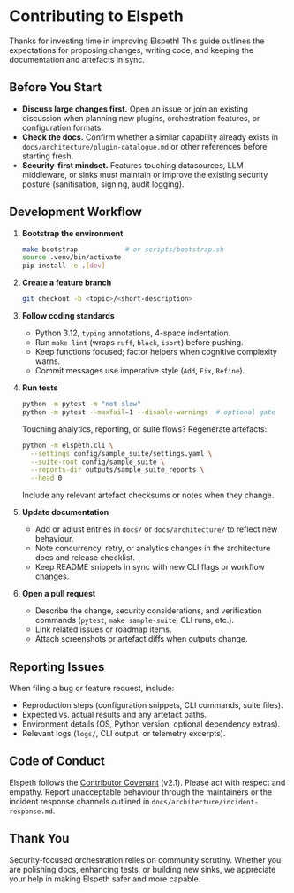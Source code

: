 # Contributing to Elspeth

Thanks for investing time in improving Elspeth! This guide outlines the expectations for proposing changes, writing code, and keeping the documentation and artefacts in sync.

## Before You Start

- **Discuss large changes first.** Open an issue or join an existing discussion when planning new plugins, orchestration features, or configuration formats.
- **Check the docs.** Confirm whether a similar capability already exists in `docs/architecture/plugin-catalogue.md` or other references before starting fresh.
- **Security-first mindset.** Features touching datasources, LLM middleware, or sinks must maintain or improve the existing security posture (sanitisation, signing, audit logging).

## Development Workflow

1. **Bootstrap the environment**

   ```bash
   make bootstrap            # or scripts/bootstrap.sh
   source .venv/bin/activate
   pip install -e .[dev]
   ```

2. **Create a feature branch**

   ```bash
   git checkout -b <topic>/<short-description>
   ```

3. **Follow coding standards**

   - Python 3.12, `typing` annotations, 4-space indentation.
   - Run `make lint` (wraps `ruff`, `black`, `isort`) before pushing.
   - Keep functions focused; factor helpers when cognitive complexity warns.
   - Commit messages use imperative style (`Add`, `Fix`, `Refine`).

4. **Run tests**

   ```bash
   python -m pytest -m "not slow"
   python -m pytest --maxfail=1 --disable-warnings  # optional gate
   ```

   Touching analytics, reporting, or suite flows? Regenerate artefacts:

   ```bash
   python -m elspeth.cli \
     --settings config/sample_suite/settings.yaml \
     --suite-root config/sample_suite \
     --reports-dir outputs/sample_suite_reports \
     --head 0
   ```

   Include any relevant artefact checksums or notes when they change.

5. **Update documentation**

   - Add or adjust entries in `docs/` or `docs/architecture/` to reflect new behaviour.
   - Note concurrency, retry, or analytics changes in the architecture docs and release checklist.
   - Keep README snippets in sync with new CLI flags or workflow changes.

6. **Open a pull request**

   - Describe the change, security considerations, and verification commands (`pytest`, `make sample-suite`, CLI runs, etc.).
   - Link related issues or roadmap items.
   - Attach screenshots or artefact diffs when outputs change.

## Reporting Issues

When filing a bug or feature request, include:

- Reproduction steps (configuration snippets, CLI commands, suite files).
- Expected vs. actual results and any artefact paths.
- Environment details (OS, Python version, optional dependency extras).
- Relevant logs (`logs/`, CLI output, or telemetry excerpts).

## Code of Conduct

Elspeth follows the [Contributor Covenant](https://www.contributor-covenant.org/) (v2.1). Please act with respect and empathy. Report unacceptable behaviour through the maintainers or the incident response channels outlined in `docs/architecture/incident-response.md`.

## Thank You

Security-focused orchestration relies on community scrutiny. Whether you are polishing docs, enhancing tests, or building new sinks, we appreciate your help in making Elspeth safer and more capable.
